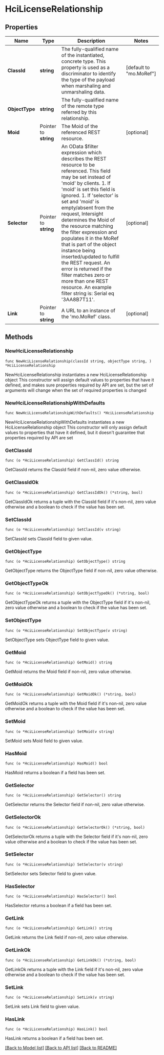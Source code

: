 # HciLicenseRelationship

## Properties

Name | Type | Description | Notes
------------ | ------------- | ------------- | -------------
**ClassId** | **string** | The fully-qualified name of the instantiated, concrete type. This property is used as a discriminator to identify the type of the payload when marshaling and unmarshaling data. | [default to "mo.MoRef"]
**ObjectType** | **string** | The fully-qualified name of the remote type referred by this relationship. | 
**Moid** | Pointer to **string** | The Moid of the referenced REST resource. | [optional] 
**Selector** | Pointer to **string** | An OData $filter expression which describes the REST resource to be referenced. This field may be set instead of &#39;moid&#39; by clients. 1. If &#39;moid&#39; is set this field is ignored. 1. If &#39;selector&#39; is set and &#39;moid&#39; is empty/absent from the request, Intersight determines the Moid of the resource matching the filter expression and populates it in the MoRef that is part of the object instance being inserted/updated to fulfill the REST request. An error is returned if the filter matches zero or more than one REST resource. An example filter string is: Serial eq &#39;3AA8B7T11&#39;. | [optional] 
**Link** | Pointer to **string** | A URL to an instance of the &#39;mo.MoRef&#39; class. | [optional] 

## Methods

### NewHciLicenseRelationship

`func NewHciLicenseRelationship(classId string, objectType string, ) *HciLicenseRelationship`

NewHciLicenseRelationship instantiates a new HciLicenseRelationship object
This constructor will assign default values to properties that have it defined,
and makes sure properties required by API are set, but the set of arguments
will change when the set of required properties is changed

### NewHciLicenseRelationshipWithDefaults

`func NewHciLicenseRelationshipWithDefaults() *HciLicenseRelationship`

NewHciLicenseRelationshipWithDefaults instantiates a new HciLicenseRelationship object
This constructor will only assign default values to properties that have it defined,
but it doesn't guarantee that properties required by API are set

### GetClassId

`func (o *HciLicenseRelationship) GetClassId() string`

GetClassId returns the ClassId field if non-nil, zero value otherwise.

### GetClassIdOk

`func (o *HciLicenseRelationship) GetClassIdOk() (*string, bool)`

GetClassIdOk returns a tuple with the ClassId field if it's non-nil, zero value otherwise
and a boolean to check if the value has been set.

### SetClassId

`func (o *HciLicenseRelationship) SetClassId(v string)`

SetClassId sets ClassId field to given value.


### GetObjectType

`func (o *HciLicenseRelationship) GetObjectType() string`

GetObjectType returns the ObjectType field if non-nil, zero value otherwise.

### GetObjectTypeOk

`func (o *HciLicenseRelationship) GetObjectTypeOk() (*string, bool)`

GetObjectTypeOk returns a tuple with the ObjectType field if it's non-nil, zero value otherwise
and a boolean to check if the value has been set.

### SetObjectType

`func (o *HciLicenseRelationship) SetObjectType(v string)`

SetObjectType sets ObjectType field to given value.


### GetMoid

`func (o *HciLicenseRelationship) GetMoid() string`

GetMoid returns the Moid field if non-nil, zero value otherwise.

### GetMoidOk

`func (o *HciLicenseRelationship) GetMoidOk() (*string, bool)`

GetMoidOk returns a tuple with the Moid field if it's non-nil, zero value otherwise
and a boolean to check if the value has been set.

### SetMoid

`func (o *HciLicenseRelationship) SetMoid(v string)`

SetMoid sets Moid field to given value.

### HasMoid

`func (o *HciLicenseRelationship) HasMoid() bool`

HasMoid returns a boolean if a field has been set.

### GetSelector

`func (o *HciLicenseRelationship) GetSelector() string`

GetSelector returns the Selector field if non-nil, zero value otherwise.

### GetSelectorOk

`func (o *HciLicenseRelationship) GetSelectorOk() (*string, bool)`

GetSelectorOk returns a tuple with the Selector field if it's non-nil, zero value otherwise
and a boolean to check if the value has been set.

### SetSelector

`func (o *HciLicenseRelationship) SetSelector(v string)`

SetSelector sets Selector field to given value.

### HasSelector

`func (o *HciLicenseRelationship) HasSelector() bool`

HasSelector returns a boolean if a field has been set.

### GetLink

`func (o *HciLicenseRelationship) GetLink() string`

GetLink returns the Link field if non-nil, zero value otherwise.

### GetLinkOk

`func (o *HciLicenseRelationship) GetLinkOk() (*string, bool)`

GetLinkOk returns a tuple with the Link field if it's non-nil, zero value otherwise
and a boolean to check if the value has been set.

### SetLink

`func (o *HciLicenseRelationship) SetLink(v string)`

SetLink sets Link field to given value.

### HasLink

`func (o *HciLicenseRelationship) HasLink() bool`

HasLink returns a boolean if a field has been set.


[[Back to Model list]](../README.md#documentation-for-models) [[Back to API list]](../README.md#documentation-for-api-endpoints) [[Back to README]](../README.md)


